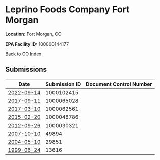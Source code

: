 # Leprino Foods Company Fort Morgan

**Location:** Fort Morgan, CO

**EPA Facility ID:** 100000144177

[Back to CO Index](../../index.md)

## Submissions

| Date | Submission ID | Document Control Number |
|------|--------------|-------------------------|
| [2022-09-14](submissions/1000102415.md) | 1000102415 |  |
| [2017-09-11](submissions/1000065028.md) | 1000065028 |  |
| [2017-03-10](submissions/1000062561.md) | 1000062561 |  |
| [2015-02-20](submissions/1000048786.md) | 1000048786 |  |
| [2012-09-26](submissions/1000030321.md) | 1000030321 |  |
| [2007-10-10](submissions/49894.md) | 49894 |  |
| [2004-05-10](submissions/29851.md) | 29851 |  |
| [1999-06-24](submissions/13616.md) | 13616 |  |
